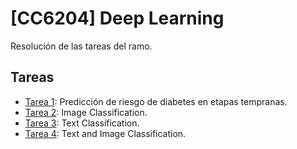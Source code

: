 # [CC6204] Deep Learning
 Resolución de las tareas del ramo.

## Tareas
- [Tarea 1](Tarea_1/): Predicción de riesgo de diabetes en etapas tempranas.
- [Tarea 2](Tarea_2/): Image Classification.
- [Tarea 3](Tarea_3/): Text Classification.
- [Tarea 4](Tarea_4/): Text and Image Classification.
